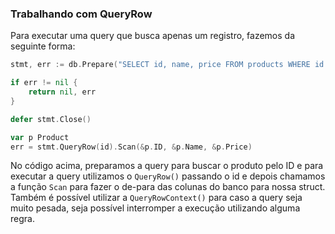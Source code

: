 ### Trabalhando com QueryRow

Para executar uma query que busca apenas um registro, fazemos da seguinte forma:

```GO
stmt, err := db.Prepare("SELECT id, name, price FROM products WHERE id = ?")

if err != nil {
	return nil, err
}

defer stmt.Close()

var p Product
err = stmt.QueryRow(id).Scan(&p.ID, &p.Name, &p.Price)
```

No código acima, preparamos a query para buscar o produto pelo ID e para executar a query utilizamos o `QueryRow()`
passando o id e depois chamamos a função `Scan` para fazer o de-para das colunas do banco para nossa struct.
Também é possível utilizar a `QueryRowContext()` para caso a query seja muito pesada, seja possível interromper a
execução utilizando alguma regra.